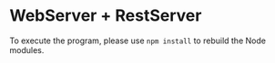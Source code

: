 # WebServer + RestServer

To execute the program, please use ```npm install```  to rebuild the Node modules.